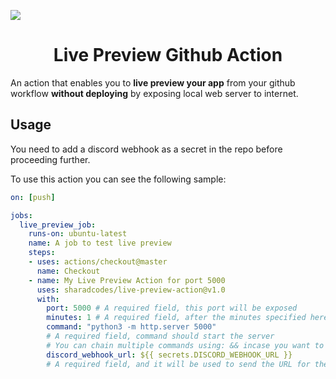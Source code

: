![](https://dev-to-uploads.s3.amazonaws.com/i/3glw7hiaf03rgva5kvix.jpeg)

<h1 align="center">Live Preview Github Action</h1>

An action that enables you to **live preview your app** from your github workflow **without deploying** by exposing local web server to internet.

## Usage

You need to add a discord webhook as a secret in the repo before proceeding further.

To use this action you can see the following sample:

```yml
on: [push]

jobs:
  live_preview_job:
    runs-on: ubuntu-latest
    name: A job to test live preview
    steps:
    - uses: actions/checkout@master
      name: Checkout
    - name: My Live Preview Action for port 5000
      uses: sharadcodes/live-preview-action@v1.0
      with:
        port: 5000 # A required field, this port will be exposed
        minutes: 1 # A required field, after the minutes specified here the server will stop
        command: "python3 -m http.server 5000" 
        # A required field, command should start the server
        # You can chain multiple commands using: && incase you want to build and then start the server
        discord_webhook_url: ${{ secrets.DISCORD_WEBHOOK_URL }}
        # A required field, and it will be used to send the URL for the exposed port
```
